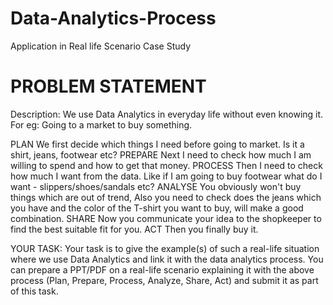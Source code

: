 # Data-Analytics-Process
Application in Real life Scenario Case Study 


# PROBLEM STATEMENT

Description: We use Data Analytics in everyday life without even knowing it. For eg: Going to a market to buy something.

PLAN We first decide which things I need before going to market. Is it a shirt, jeans, footwear etc? PREPARE Next I need to check how much I am willing to spend and how to get that money. PROCESS Then I need to check how much I want from the data. Like if I am going to buy footwear what do I want - slippers/shoes/sandals etc? ANALYSE You obviously won't buy things which are out of trend, Also you need to check does the jeans which you have and the color of the T-shirt you want to buy, will make a good combination. SHARE Now you communicate your idea to the shopkeeper to find the best suitable fit for you. ACT Then you finally buy it.


YOUR TASK:
Your task is to give the example(s) of such a real-life situation where we use Data Analytics and link it with the data analytics process. You can prepare a PPT/PDF on a real-life scenario explaining it with the above process (Plan, Prepare, Process, Analyze, Share, Act) and submit it as part of this task.
